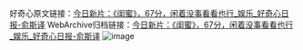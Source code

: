 好奇心原文链接：[今日新片：《闺蜜》，67分，闲着没事看看也行_娱乐_好奇心日报-俞斯译](https://www.qdaily.com/articles/1679.html)
WebArchive归档链接：[今日新片：《闺蜜》，67分，闲着没事看看也行_娱乐_好奇心日报-俞斯译](http://web.archive.org/web/20190623150018/https://www.qdaily.com/articles/1679.html)
![image](http://ww3.sinaimg.cn/large/007d5XDply1g3v4l892qfj30u02sbe81)